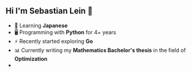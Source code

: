 ## Hi I'm Sebastian Lein 👋

- 📖 Learning **Japanese**  
- 🖥️ Programming with **Python** for 4+ years  
- ⚡ Recently started exploring **Go**
- 📊 Currently writing my **Mathematics Bachelor's thesis** in the field of **Optimization**
- 
<!--
**sebasukodo/sebasukodo** is a ✨ _special_ ✨ repository because its `README.md` (this file) appears on your GitHub profile.

Here are some ideas to get you started:

- 🔭 I’m currently working on ...
- 🌱 I’m currently learning ...
- 👯 I’m looking to collaborate on ...
- 🤔 I’m looking for help with ...
- 💬 Ask me about ...
- 📫 How to reach me: ...
- 😄 Pronouns: ...
- ⚡ Fun fact: ...
-->
